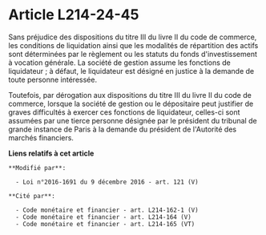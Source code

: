 # Article L214-24-45

Sans préjudice des dispositions du titre III du livre II du code de commerce, les conditions de liquidation ainsi que les
modalités de répartition des actifs sont déterminées par le règlement ou les statuts du fonds d'investissement à vocation
générale. La société de gestion assume les fonctions de liquidateur ; à défaut, le liquidateur est désigné en justice à la
demande de toute personne intéressée. 

Toutefois, par dérogation aux dispositions du titre III du livre II du code de commerce, lorsque la société de gestion ou le
dépositaire peut justifier de graves difficultés à exercer ces fonctions de liquidateur, celles-ci sont assumées par une
tierce personne désignée par le président du tribunal de grande instance de Paris à la demande du président de l'Autorité des
marchés financiers.

**Liens relatifs à cet article**

	**Modifié par**:

	  - Loi n°2016-1691 du 9 décembre 2016 - art. 121 (V)

	**Cité par**:

	  - Code monétaire et financier - art. L214-162-1 (V)
	  - Code monétaire et financier - art. L214-164 (V)
	  - Code monétaire et financier - art. L214-165 (VT)
